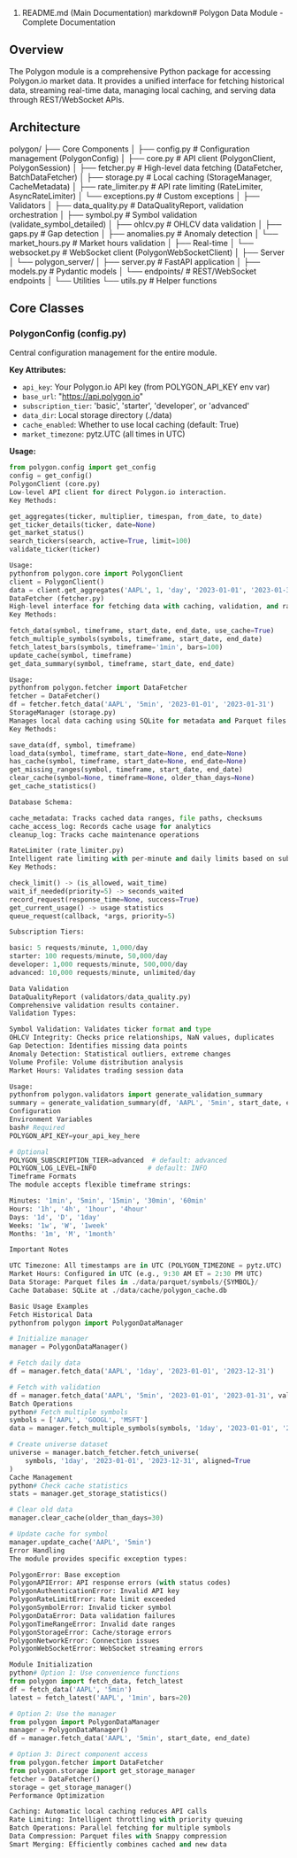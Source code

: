 1. README.md (Main Documentation)
markdown# Polygon Data Module - Complete Documentation

## Overview

The Polygon module is a comprehensive Python package for accessing Polygon.io market data. It provides a unified interface for fetching historical data, streaming real-time data, managing local caching, and serving data through REST/WebSocket APIs.

## Architecture
polygon/
├── Core Components
│   ├── config.py          # Configuration management (PolygonConfig)
│   ├── core.py           # API client (PolygonClient, PolygonSession)
│   ├── fetcher.py        # High-level data fetching (DataFetcher, BatchDataFetcher)
│   ├── storage.py        # Local caching (StorageManager, CacheMetadata)
│   ├── rate_limiter.py   # API rate limiting (RateLimiter, AsyncRateLimiter)
│   └── exceptions.py     # Custom exceptions
│
├── Validators
│   ├── data_quality.py   # DataQualityReport, validation orchestration
│   ├── symbol.py         # Symbol validation (validate_symbol_detailed)
│   ├── ohlcv.py         # OHLCV data validation
│   ├── gaps.py          # Gap detection
│   ├── anomalies.py     # Anomaly detection
│   └── market_hours.py  # Market hours validation
│
├── Real-time
│   └── websocket.py     # WebSocket client (PolygonWebSocketClient)
│
├── Server
│   └── polygon_server/
│       ├── server.py    # FastAPI application
│       ├── models.py    # Pydantic models
│       └── endpoints/   # REST/WebSocket endpoints
│
└── Utilities
└── utils.py         # Helper functions

## Core Classes

### PolygonConfig (config.py)
Central configuration management for the entire module.

**Key Attributes:**
- `api_key`: Your Polygon.io API key (from POLYGON_API_KEY env var)
- `base_url`: "https://api.polygon.io"
- `subscription_tier`: 'basic', 'starter', 'developer', or 'advanced'
- `data_dir`: Local storage directory (./data)
- `cache_enabled`: Whether to use local caching (default: True)
- `market_timezone`: pytz.UTC (all times in UTC)

**Usage:**
```python
from polygon.config import get_config
config = get_config()
PolygonClient (core.py)
Low-level API client for direct Polygon.io interaction.
Key Methods:

get_aggregates(ticker, multiplier, timespan, from_date, to_date)
get_ticker_details(ticker, date=None)
get_market_status()
search_tickers(search, active=True, limit=100)
validate_ticker(ticker)

Usage:
pythonfrom polygon.core import PolygonClient
client = PolygonClient()
data = client.get_aggregates('AAPL', 1, 'day', '2023-01-01', '2023-01-31')
DataFetcher (fetcher.py)
High-level interface for fetching data with caching, validation, and rate limiting.
Key Methods:

fetch_data(symbol, timeframe, start_date, end_date, use_cache=True)
fetch_multiple_symbols(symbols, timeframe, start_date, end_date)
fetch_latest_bars(symbols, timeframe='1min', bars=100)
update_cache(symbol, timeframe)
get_data_summary(symbol, timeframe, start_date, end_date)

Usage:
pythonfrom polygon.fetcher import DataFetcher
fetcher = DataFetcher()
df = fetcher.fetch_data('AAPL', '5min', '2023-01-01', '2023-01-31')
StorageManager (storage.py)
Manages local data caching using SQLite for metadata and Parquet files for OHLCV data.
Key Methods:

save_data(df, symbol, timeframe)
load_data(symbol, timeframe, start_date=None, end_date=None)
has_cache(symbol, timeframe, start_date=None, end_date=None)
get_missing_ranges(symbol, timeframe, start_date, end_date)
clear_cache(symbol=None, timeframe=None, older_than_days=None)
get_cache_statistics()

Database Schema:

cache_metadata: Tracks cached data ranges, file paths, checksums
cache_access_log: Records cache usage for analytics
cleanup_log: Tracks cache maintenance operations

RateLimiter (rate_limiter.py)
Intelligent rate limiting with per-minute and daily limits based on subscription tier.
Key Methods:

check_limit() -> (is_allowed, wait_time)
wait_if_needed(priority=5) -> seconds_waited
record_request(response_time=None, success=True)
get_current_usage() -> usage statistics
queue_request(callback, *args, priority=5)

Subscription Tiers:

basic: 5 requests/minute, 1,000/day
starter: 100 requests/minute, 50,000/day
developer: 1,000 requests/minute, 500,000/day
advanced: 10,000 requests/minute, unlimited/day

Data Validation
DataQualityReport (validators/data_quality.py)
Comprehensive validation results container.
Validation Types:

Symbol Validation: Validates ticker format and type
OHLCV Integrity: Checks price relationships, NaN values, duplicates
Gap Detection: Identifies missing data points
Anomaly Detection: Statistical outliers, extreme changes
Volume Profile: Volume distribution analysis
Market Hours: Validates trading session data

Usage:
pythonfrom polygon.validators import generate_validation_summary
summary = generate_validation_summary(df, 'AAPL', '5min', start_date, end_date)
Configuration
Environment Variables
bash# Required
POLYGON_API_KEY=your_api_key_here

# Optional
POLYGON_SUBSCRIPTION_TIER=advanced  # default: advanced
POLYGON_LOG_LEVEL=INFO             # default: INFO
Timeframe Formats
The module accepts flexible timeframe strings:

Minutes: '1min', '5min', '15min', '30min', '60min'
Hours: '1h', '4h', '1hour', '4hour'
Days: '1d', 'D', '1day'
Weeks: '1w', 'W', '1week'
Months: '1m', 'M', '1month'

Important Notes

UTC Timezone: All timestamps are in UTC (POLYGON_TIMEZONE = pytz.UTC)
Market Hours: Configured in UTC (e.g., 9:30 AM ET = 2:30 PM UTC)
Data Storage: Parquet files in ./data/parquet/symbols/{SYMBOL}/
Cache Database: SQLite at ./data/cache/polygon_cache.db

Basic Usage Examples
Fetch Historical Data
pythonfrom polygon import PolygonDataManager

# Initialize manager
manager = PolygonDataManager()

# Fetch daily data
df = manager.fetch_data('AAPL', '1day', '2023-01-01', '2023-12-31')

# Fetch with validation
df = manager.fetch_data('AAPL', '5min', '2023-01-01', '2023-01-31', validate=True)
Batch Operations
python# Fetch multiple symbols
symbols = ['AAPL', 'GOOGL', 'MSFT']
data = manager.fetch_multiple_symbols(symbols, '1day', '2023-01-01', '2023-12-31')

# Create universe dataset
universe = manager.batch_fetcher.fetch_universe(
    symbols, '1day', '2023-01-01', '2023-12-31', aligned=True
)
Cache Management
python# Check cache statistics
stats = manager.get_storage_statistics()

# Clear old data
manager.clear_cache(older_than_days=30)

# Update cache for symbol
manager.update_cache('AAPL', '5min')
Error Handling
The module provides specific exception types:

PolygonError: Base exception
PolygonAPIError: API response errors (with status codes)
PolygonAuthenticationError: Invalid API key
PolygonRateLimitError: Rate limit exceeded
PolygonSymbolError: Invalid ticker symbol
PolygonDataError: Data validation failures
PolygonTimeRangeError: Invalid date ranges
PolygonStorageError: Cache/storage errors
PolygonNetworkError: Connection issues
PolygonWebSocketError: WebSocket streaming errors

Module Initialization
python# Option 1: Use convenience functions
from polygon import fetch_data, fetch_latest
df = fetch_data('AAPL', '5min')
latest = fetch_latest('AAPL', '1min', bars=20)

# Option 2: Use the manager
from polygon import PolygonDataManager
manager = PolygonDataManager()
df = manager.fetch_data('AAPL', '5min', start_date, end_date)

# Option 3: Direct component access
from polygon.fetcher import DataFetcher
from polygon.storage import get_storage_manager
fetcher = DataFetcher()
storage = get_storage_manager()
Performance Optimization

Caching: Automatic local caching reduces API calls
Rate Limiting: Intelligent throttling with priority queuing
Batch Operations: Parallel fetching for multiple symbols
Data Compression: Parquet files with Snappy compression
Smart Merging: Efficiently combines cached and new data